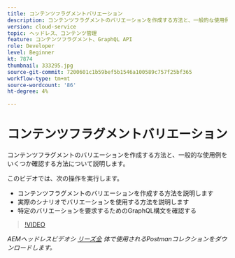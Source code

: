 ```yaml
---
title: コンテンツフラグメントバリエーション
description: コンテンツフラグメントのバリエーションを作成する方法と、一般的な使用例をいくつか確認する方法について説明します。
version: cloud-service
topic: ヘッドレス、コンテンツ管理
feature: コンテンツフラグメント、GraphQL API
role: Developer
level: Beginner
kt: 7874
thumbnail: 333295.jpg
source-git-commit: 7200601c1b59bef5b1546a100589c757f25bf365
workflow-type: tm+mt
source-wordcount: '86'
ht-degree: 4%

---
```



# コンテンツフラグメントバリエーション

コンテンツフラグメントのバリエーションを作成する方法と、一般的な使用例をいくつか確認する方法について説明します。

このビデオでは、次の操作を実行します。

+ コンテンツフラグメントのバリエーションを作成する方法を説明します
+ 実際のシナリオでバリエーションを使用する方法を説明します
+ 特定のバリエーションを要求するためのGraphQL構文を確認する

>[!VIDEO](https://video.tv.adobe.com/v/333295/?quality=12&learn=on)

_AEMヘッドレスビデオシ [リーズ全](./assets/aem-headless-video-series.postman_collection.json) 体で使用されるPostmanコレクションをダウンロードします。_
